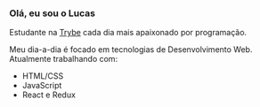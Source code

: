 ### Olá, eu sou o Lucas

Estudante na [Trybe][trybeLink]  cada dia mais apaixonado por programação.

Meu dia-a-dia é focado em tecnologias de Desenvolvimento Web.
Atualmente trabalhando com:
- HTML/CSS
- JavaScript
- React e Redux 

[trybeLink]: https://www.betrybe.com/
<!--
**lucasbaq/lucasbaq** is a ✨ _special_ ✨ repository because its `README.md` (this file) appears on your GitHub profile.

Here are some ideas to get you started:

- 🔭 I’m currently working on ...
- 🌱 I’m currently learning ...
- 👯 I’m looking to collaborate on ...
- 🤔 I’m looking for help with ...
- 💬 Ask me about ...
- 📫 How to reach me: ...
- 😄 Pronouns: ...
- ⚡ Fun fact: ...
-->
